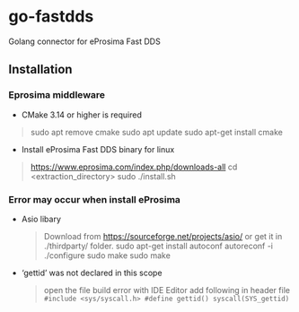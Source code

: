 # go-fastdds

Golang connector for eProsima Fast DDS

## Installation

### Eprosima middleware

- CMake 3.14 or higher is required

> sudo apt remove cmake
> sudo apt update
> sudo apt-get install cmake

- Install eProsima Fast DDS binary for linux

> <https://www.eprosima.com/index.php/downloads-all>
> cd <extraction_directory>
> sudo ./install.sh

### Error may occur when install eProsima

- Asio libary
  > Download from https://sourceforge.net/projects/asio/ or get it in ./thirdparty/ folder.
  > sudo apt-get install autoconf
  > autoreconf -i
  > ./configure
  > sudo make
  > sudo make

- ‘gettid’ was not declared in this scope
  > open the file build error with IDE Editor
  > add following in header file
  `
  #include <sys/syscall.h>
  #define gettid() syscall(SYS_gettid)
  `
